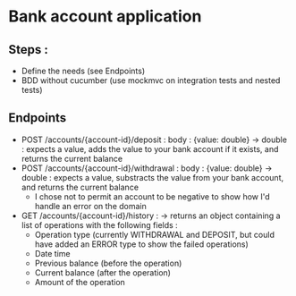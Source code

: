 # Bank account application

## Steps :

- Define the needs (see Endpoints)
- BDD without cucumber (use mockmvc on integration tests and nested tests)

## Endpoints 

- POST /accounts/{account-id}/deposit : body : {value: double} -> double : expects a value, adds the value to your bank account if it exists, and returns the current balance
- POST /accounts/{account-id}/withdrawal : body : {value: double} -> double : expects a value, substracts the value from your bank account, and returns the current balance
  - I chose not to permit an account to be negative to show how I'd handle an error on the domain
- GET /accounts/{account-id}/history : -> returns an object containing a list of operations with the following fields : 
  - Operation type (currently WITHDRAWAL and DEPOSIT, but could have added an ERROR type to show the failed operations)
  - Date time
  - Previous balance (before the operation)
  - Current balance (after the operation)
  - Amount of the operation